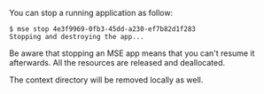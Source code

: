 You can stop a running application as follow:

```console
$ mse stop 4e3f9969-0fb3-45dd-a230-ef7b82d1f283
Stopping and destroying the app...
```

Be aware that stopping an MSE app means that you can't resume it afterwards. All the resources are released and deallocated.

The context directory will be removed locally as well.
